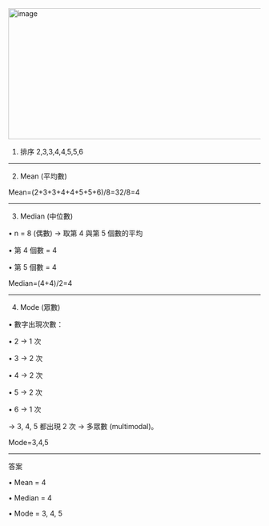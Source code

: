 

<img width="865" height="262" alt="image" src="https://github.com/user-attachments/assets/fbc99909-d424-4849-b4ab-dee6c361e53f" />

1. 排序
2,3,3,4,4,5,5,6
________________________________________
2. Mean (平均數)
   
Mean=(2+3+3+4+4+5+5+6)/8=32/8=4 
________________________________________
3. Median (中位數)
   
•	n = 8 (偶數) → 取第 4 與第 5 個數的平均

•	第 4 個數 = 4

•	第 5 個數 = 4

Median=(4+4)/2=4 
________________________________________
4. Mode (眾數)
   
•	數字出現次數：

•	2 → 1 次

•	3 → 2 次

•	4 → 2 次

•	5 → 2 次

•	6 → 1 次

→ 3, 4, 5 都出現 2 次 → 多眾數 (multimodal)。

Mode=3,4,5
________________________________________
答案

•	Mean = 4

•	Median = 4

•	Mode = 3, 4, 5

